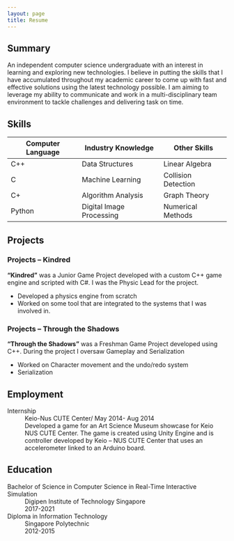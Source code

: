 ```yaml
---
layout: page
title: Resume
---
```


## Summary
An independent computer science undergraduate with an interest in learning and
exploring new technologies. I believe in putting the skills that I have accumulated
throughout my academic career to come up with fast and effective solutions using the
latest technology possible. I am aiming to leverage my ability to communicate and work
in a multi-disciplinary team environment to tackle challenges and delivering task on
time.

## Skills

<table>
  <thead>
    <tr>
      <th>Computer Language</th>
      <th>Industry Knowledge</th>
      <th>Other Skills</th>
    </tr>
  </thead>
  <tbody>
    <tr>
      <td>C++</td>
      <td>Data Structures</td>
      <td>Linear Algebra</td>
    </tr>
    <tr>
      <td>C</td>
      <td>Machine Learning</td>
      <td>Collision Detection</td>
    </tr>
    <tr>
      <td>C+</td>
      <td>Algorithm Analysis</td>
      <td>Graph Theory</td>
    </tr>
    <tr>
      <td>Python</td>
      <td>Digital Image Processing</td>
      <td>Numerical Methods</td>
    </tr>
  </tbody>
</table>

## Projects
### Projects – Kindred
**“Kindred”** was a Junior Game Project developed with a custom C++ game engine and
scripted with C#. I was the Physic Lead for the project.
* Developed a physics engine from scratch
* Worked on some tool that are integrated to the systems that I was involved in.

### Projects – Through the Shadows
**“Through the Shadows”** was a Freshman Game Project developed using C++. During
the project I oversaw Gameplay and Serialization
* Worked on Character movement and the undo/redo system
* Serialization

## Employment
<dl>
  <dt>Internship</dt>
  <dd>Keio-Nus CUTE Center/ May 2014- Aug 2014</dd>
  <dd>Developed a game for an Art Science Museum showcase for Keio NUS CUTE Center. The game is created using Unity Engine and is controller developed by Keio – NUS CUTE Center that uses an accelerometer linked to an Arduino board.</dd>
</dl>

## Education
<dl>
  <dt>Bachelor of Science in Computer Science in Real-Time Interactive Simulation</dt>
  <dd>Digipen Institute of Technology Singapore</dd>
  <dd>2017-2021</dd>

  <dt>Diploma in Information Technology</dt>
  <dd>Singapore Polytechnic</dd>
  <dd>2012-2015</dd>
</dl>
